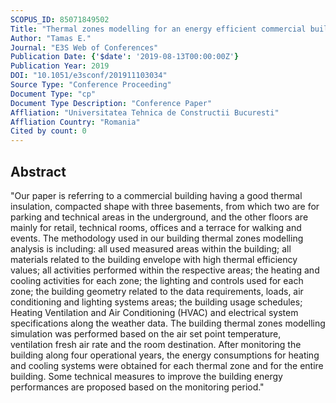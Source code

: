 ```yaml
---
SCOPUS_ID: 85071849502
Title: "Thermal zones modelling for an energy efficient commercial building - Case study"
Author: "Tamas E."
Journal: "E3S Web of Conferences"
Publication Date: {'$date': '2019-08-13T00:00:00Z'}
Publication Year: 2019
DOI: "10.1051/e3sconf/201911103034"
Source Type: "Conference Proceeding"
Document Type: "cp"
Document Type Description: "Conference Paper"
Affliation: "Universitatea Tehnica de Constructii Bucuresti"
Affliation Country: "Romania"
Cited by count: 0
---
```


## Abstract
"Our paper is referring to a commercial building having a good thermal insulation, compacted shape with three basements, from which two are for parking and technical areas in the underground, and the other floors are mainly for retail, technical rooms, offices and a terrace for walking and events. The methodology used in our building thermal zones modelling analysis is including: all used measured areas within the building; all materials related to the building envelope with high thermal efficiency values; all activities performed within the respective areas; the heating and cooling activities for each zone; the lighting and controls used for each zone; the building geometry related to the data requirements, loads, air conditioning and lighting systems areas; the building usage schedules; Heating Ventilation and Air Conditioning (HVAC) and electrical system specifications along the weather data. The building thermal zones modelling simulation was performed based on the air set point temperature, ventilation fresh air rate and the room destination. After monitoring the building along four operational years, the energy consumptions for heating and cooling systems were obtained for each thermal zone and for the entire building. Some technical measures to improve the building energy performances are proposed based on the monitoring period."
